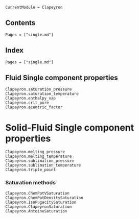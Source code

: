 ```@meta
CurrentModule = Clapeyron
```

## Contents

```@contents
Pages = ["single.md"]
```

## Index

```@index
Pages = ["single.md"]
```

## Fluid Single component properties

```@docs
Clapeyron.saturation_pressure
Clapeyron.saturation_temperature
Clapeyron.enthalpy_vap
Clapeyron.crit_pure
Clapeyron.acentric_factor
```

# Solid-Fluid Single component properties
```@docs
Clapeyron.melting_pressure
Clapeyron.melting_temperature
Clapeyron.sublimation_pressure
Clapeyron.sublimation_temperature
Clapeyron.triple_point
```

### Saturation methods

```@docs
Clapeyron.ChemPotVSaturation
Clapeyron.ChemPotDensitySaturation
Clapeyron.IsoFugacitySaturation
Clapeyron.ClapeyronSaturation
Clapeyron.AntoineSaturation
```
